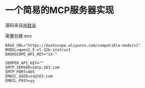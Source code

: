 # 一个简易的MCP服务器实现
源码来自[尚硅谷](https://www.bilibili.com/video/BV1eK5DzHEWu/?spm_id_from=333.337.search-card.all.click&vd_source=a7cf44ac2fdb9993ed1896efa6c82bb5)

需要创建.env
```
BASE_URL="https://dashscope.aliyuncs.com/compatible-mode/v1"
MODEL=qwen2.5-vl-32b-instruct
DASHSCOPE_API_KEY="sk-"

SERPER_API_KEY=""
SMTP_SERVER=smtp.163.com
SMTP_PORT=465
EMAIL_USER=xx@163.com
EMAIL_PASS=yy
```
